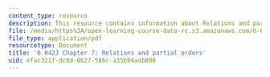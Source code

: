 ```yaml
---
content_type: resource
description: This resource contains information about Relations and partial orders.
file: /media/https%3A/open-learning-course-data-rc.s3.amazonaws.com/6-042j-mathematics-for-computer-science-fall-2010/efac321fdc8d0b27586ca35b04aab808_MIT6_042JF10_chap07.pdf
file_type: application/pdf
resourcetype: Document
title: '6.042J Chapter 7: Relations and partial orders'
uid: efac321f-dc8d-0b27-586c-a35b04aab808
---
```

